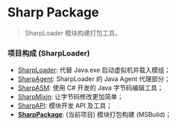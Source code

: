# Sharp Package

> SharpLoader 模块构建打包工具。

### 项目构成 (SharpLoader)

- [SharpLoader](github.com/YELANDAOKONG/SharpLoader2): 代替 Java.exe 启动虚拟机并载入模组；
- [SharpAgent](https://github.com/YELANDAOKONG/SharpAgent2): SharpLoader 的 Java Agent 代理部分；
- [SharpASM](https://github.com/YELANDAOKONG/SharpASM): 使用 C# 开发的 Java 字节码编辑工具；
- [SharpMixin](https://github.com/YELANDAOKONG/SharpMixin): 让字节码修改更加简单；
- [SharpAPI](https://github.com/YELANDAOKONG/SharpAPI2): 模块开发 API 及工具；
- **[SharpPackage](https://github.com/YELANDAOKONG/SharpPackage)**: (当前项目) 模块打包构建 (MSBuild)；
